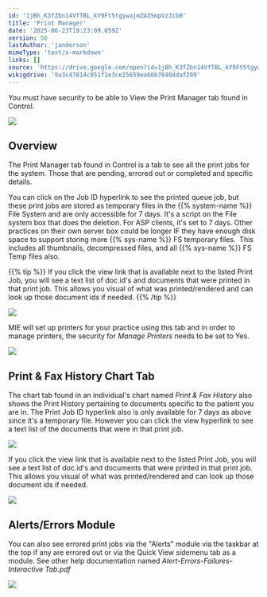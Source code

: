 ```yaml
---
id: '1jBh_K3fZbn14VfTBL_kY9Ft5tgywajmZA3SmpVz3ib0'
title: 'Print Manager'
date: '2025-06-23T19:23:09.659Z'
version: 56
lastAuthor: 'janderson'
mimeType: 'text/x-markdown'
links: []
source: 'https://drive.google.com/open?id=1jBh_K3fZbn14VfTBL_kY9Ft5tgywajmZA3SmpVz3ib0'
wikigdrive: '9a3c47814c851f1e3ce25659ea66b7640ddaf209'
---
```

You must have security to be able to View the Print Manager tab found in Control.

![](../print-manager.assets/adc46b611ef8fd9216ade8832c1d676d.png)

## Overview

The Print Manager tab found in Control is a tab to see all the print jobs for the system. Those that are pending, errored out or completed and specific details.

You can click on the Job ID hyperlink to see the printed queue job, but these print jobs are stored as temporary files in the {{% system-name %}} File System and are only accessible for 7 days. It's a script on the File system box that does the deletion. For ASP clients, it's set to 7 days. Other practices on their own server box could be longer IF they have enough disk space to support storing more {{% sys-name %}} FS temporary files.  This includes all thumbnails, decompressed files, and all {{% sys-name %}} FS Temp files also.

{{% tip %}}
If you click the view link that is available next to the listed Print Job, you will see a text list of doc.id's and documents that were printed in that print job. This allows you visual of what was printed/rendered and can look up those document ids if needed.
{{% /tip %}}

![](../print-manager.assets/eb57a782cbcec1fc965812e3300e3dd6.png)

MIE will set up printers for your practice using this tab and in order to manage printers, the security for *Manage Printers* needs to be set to Yes.

![](../print-manager.assets/6c336565eebb790a0e750c0a6b43b520.png)

## Print & Fax History Chart Tab

The chart tab found in an individual's chart named *Print & Fax History* also shows the Print History pertaining to documents specific to the patient you are in. The Print Job ID hyperlink also is only available for 7 days as above since it's a temporary file. However you can click the view hyperlink to see a text list of the documents that were in that print job.

![](../print-manager.assets/b86816b9f8179e89b844bf05beb469c1.png)

If you click the view link that is available next to the listed Print Job, you will see a text list of doc.id's and documents that were printed in that print job. This allows you visual of what was printed/rendered and can look up those document ids if needed.

![](../print-manager.assets/f9cf35deec64f1ce33b148f08fa9b8a3.png)

## Alerts/Errors Module

You can also see errored print jobs via the "Alerts" module via the taskbar at the top if any are errored out or via the Quick View sidemenu tab as a module. See other help documentation named *Alert-Errors-Failures-Interactive Tab.pdf*

![](../print-manager.assets/1cc24151a8fc0a1045db173c6ca9fca2.png)
